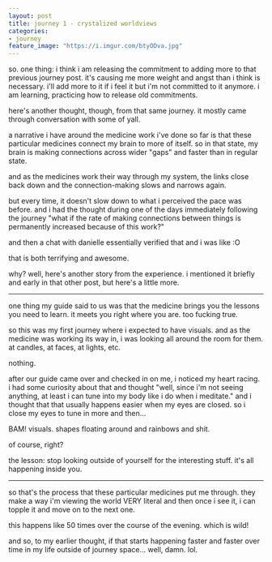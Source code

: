 ```yaml
---
layout: post
title: journey 1 - crystalized worldviews
categories: 
- journey
feature_image: "https://i.imgur.com/btyODva.jpg"
---
```


so. one thing: i think i am releasing the commitment to adding more to that previous journey post. it's causing me more weight and angst than i think is necessary. i'll add more to it if i feel it but i'm not committed to it anymore. i am learning, practicing how to release old commitments. 

here's another thought, though, from that same journey. it mostly came through conversation with some of yall. 

a narrative i have around the medicine work i've done so far is that these particular medicines connect my brain to more of itself. so in that state, my brain is making connections across wider "gaps" and faster than in regular state. 

and as the medicines work their way through my system, the links close back down and the connection-making slows and narrows again. 

but every time, it doesn't slow down to what i perceived the pace was before. and i had the thought during one of the days immediately following the journey "what if the rate of making connections between things is permanently increased because of this work?" 

and then a chat with danielle essentially verified that and i was like :O

that is both terrifying and awesome. 

why? well, here's another story from the experience. i mentioned it briefly and early in that other post, but here's a little more. 

---

one thing my guide said to us was that the medicine brings you the lessons you need to learn. it meets you right where you are. too fucking true. 

so this was my first journey where i expected to have visuals. and as the medicine was working its way in, i was looking all around the room for them. at candles, at faces, at lights, etc. 

nothing. 

after our guide came over and checked in on me, i noticed my heart racing. i had some curiosity about that and thought "well, since i'm not seeing anything, at least i can tune into my body like i do when i meditate." and i thought that that usually happens easier when my eyes are closed. so i close my eyes to tune in more and then...

BAM! visuals. shapes floating around and rainbows and shit. 

of course, right? 

the lesson: stop looking outside of yourself for the interesting stuff. it's all happening inside you. 

---

so that's the process that these particular medicines put me through. they make a way i'm viewing the world VERY literal and then once i see it, i can topple it and move on to the next one. 

this happens like 50 times over the course of the evening. which is wild!

and so, to my earlier thought, if that starts happening faster and faster over time in my life outside of journey space... well, damn. lol. 